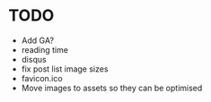 # TODO

* Add GA?
* reading time
* disqus
* fix post list image sizes
* favicon.ico
* Move images to assets so they can be optimised
